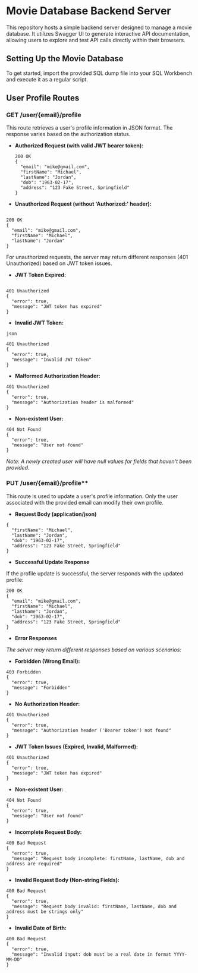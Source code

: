 # Movie Database Backend Server

This repository hosts a simple backend server designed to manage a movie database. It utilizes Swagger UI to generate interactive API documentation, allowing users to explore and test API calls directly within their browsers.

## Setting Up the Movie Database

To get started, import the provided SQL dump file into your SQL Workbench and execute it as a regular script.

## User Profile Routes

### GET /user/{email}/profile

This route retrieves a user's profile information in JSON format. The response varies based on the authorization status.

- **Authorized Request (with valid JWT bearer token):**
  ```
  200 OK
  {
    "email": "mike@gmail.com",
    "firstName": "Michael",
    "lastName": "Jordan",
    "dob": "1963-02-17",
    "address": "123 Fake Street, Springfield"
  }
  ```
- **Unauthorized Request (without 'Authorized:' header):**
```

200 OK
{
  "email": "mike@gmail.com",
  "firstName": "Michael",
  "lastName": "Jordan"
}
```
For unauthorized requests, the server may return different responses (401 Unauthorized) based on JWT token issues.

- **JWT Token Expired:**
```

401 Unauthorized
{
  "error": true,
  "message": "JWT token has expired"
}
```
- **Invalid JWT Token:**
```
json

401 Unauthorized
{
  "error": true,
  "message": "Invalid JWT token"
}
```
- **Malformed Authorization Header:**
```
401 Unauthorized
{
  "error": true,
  "message": "Authorization header is malformed"
}
```

- **Non-existent User:**
```
404 Not Found
{
  "error": true,
  "message": "User not found"
}
```
*Note: A newly created user will have null values for fields that haven't been provided.*

### PUT /user/{email}/profile**

This route is used to update a user's profile information. Only the user associated with the provided email can modify their own profile.

- **Request Body (application/json)**
```
{
  "firstName": "Michael",
  "lastName": "Jordan",
  "dob": "1963-02-17",
  "address": "123 Fake Street, Springfield"
}
```

- **Successful Update Response**
  
If the profile update is successful, the server responds with the updated profile:
```
200 OK
{
  "email": "mike@gmail.com",
  "firstName": "Michael",
  "lastName": "Jordan",
  "dob": "1963-02-17",
  "address": "123 Fake Street, Springfield"
}
```

- **Error Responses**

*The server may return different responses based on various scenarios:*

- **Forbidden (Wrong Email):**
```
403 Forbidden
{
  "error": true,
  "message": "Forbidden"
}
```

- **No Authorization Header:**

```
401 Unauthorized
{
  "error": true,
  "message": "Authorization header ('Bearer token') not found"
}
```

- **JWT Token Issues (Expired, Invalid, Malformed):**
```
401 Unauthorized
{
  "error": true,
  "message": "JWT token has expired"
}
```

- **Non-existent User:**
```
404 Not Found
{
  "error": true,
  "message": "User not found"
}
```

- **Incomplete Request Body:**
```
400 Bad Request
{
  "error": true,
  "message": "Request body incomplete: firstName, lastName, dob and address are required"
}
```

- **Invalid Request Body (Non-string Fields):**

```
400 Bad Request
{
  "error": true,
  "message": "Request body invalid: firstName, lastName, dob and address must be strings only"
}
```
- **Invalid Date of Birth:**

```
400 Bad Request
{
  "error": true,
  "message": "Invalid input: dob must be a real date in format YYYY-MM-DD"
}
```
